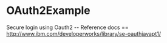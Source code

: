 # OAuth2Example
Secure login using Oauth2 
-- Reference docs == http://www.ibm.com/developerworks/library/se-oauthjavapt1/
